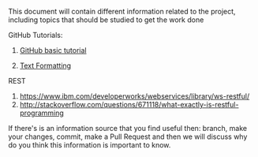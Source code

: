 This document will contain different information related to the project, including topics that should be studied to get the work done


GitHub Tutorials:

1. [GitHub basic tutorial](https://guides.github.com/activities/hello-world/)
    
2. [Text Formatting](https://help.github.com/articles/about-writing-and-formatting-on-github/)
    
    
REST

1. https://www.ibm.com/developerworks/webservices/library/ws-restful/
2. http://stackoverflow.com/questions/671118/what-exactly-is-restful-programming


If there's is an information source that you find useful then: branch, make your changes, commit, make a Pull Request and then we
will discuss why do you think this information is important to know.
